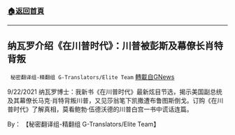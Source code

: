 ###  [:house:返回首頁](https://github.com/ourhimalayas/txt)
---


## 纳瓦罗介绍《在川普时代》：川普被彭斯及幕僚长肖特背叛
` 秘密翻译组-精翻组 G-Translators/Elite Team` [轉載自GNews](https://gnews.org/zh-hans/1554021/)

9/22/2021 纳瓦罗博士：我新书《在川普时代》最新炫目节选，揭示美国副总统及其幕僚长马克·肖特背叛川普，又见莎翁笔下凯撒遭布鲁图斯倒戈。订购《在川普时代》了解真相，莫看鲍勃·伍德沃德的川普白宫一书中谎话连篇。

By： 【秘密翻译组-精翻组 G-Translators/Elite Team】
